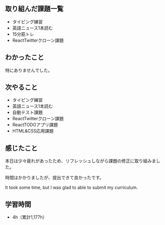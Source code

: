 ## 取り組んだ課題一覧
- タイピング練習
- 英語ニュース1本読む
- 15分筋トレ
- ReactTwitterクローン課題
## わかったこと
特にありませんでした。
## 次やること
- タイピング練習
- 英語ニュース1本読む
- 自動テスト課題
- ReactTwitterクローン課題
- ReactTODOアプリ課題
- HTML&CSS応用課題
## 感じたこと
本日は少々疲れがあったため、リフレッシュしながら課題の修正に取り組みました。

時間はかかりましたが、提出できて良かったです。

It took some time, but I was glad to able to submit my curriculum.

## 学習時間
- 4h（累計1,177h）
